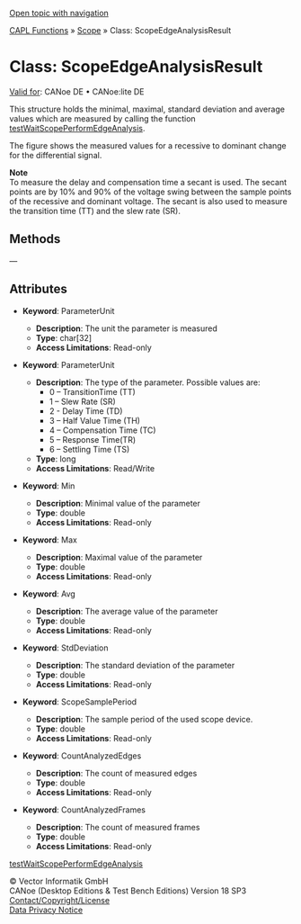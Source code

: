 [Open topic with navigation](../../../../../CANoeDEFamily.htm#Topics/CAPLFunctions/Scope/Classes/CAPLfunctionScopeEdgeAnalysisResult.md)

[CAPL Functions](../../CAPLfunctions.md) » [Scope](../CAPLfunctionsScopeOverview.md) » Class: ScopeEdgeAnalysisResult

# Class: ScopeEdgeAnalysisResult

[Valid for](../../../Shared/FeatureAvailability.md):  CANoe DE • CANoe:lite DE

This structure holds the minimal, maximal, standard deviation and average values which are measured by calling the function [testWaitScopePerformEdgeAnalysis](../../Test/Functions/CAPLfunctionTestWaitScopePerformEdgeAnalysis.md).

The figure shows the measured values for a recessive to dominant change for the differential signal.

**Note**  
To measure the delay and compensation time a secant is used. The secant points are by 10% and 90% of the voltage swing between the sample points of the recessive and dominant voltage. The secant is also used to measure the transition time (TT) and the slew rate (SR).

## Methods

—

## Attributes

- **Keyword**: ParameterUnit
  - **Description**: The unit the parameter is measured
  - **Type**: char[32]
  - **Access Limitations**: Read-only

- **Keyword**: ParameterUnit
  - **Description**: The type of the parameter. Possible values are:
    - 0 – TransitionTime (TT)
    - 1 – Slew Rate (SR)
    - 2 -  Delay Time (TD)
    - 3 – Half Value Time (TH)
    - 4 – Compensation Time (TC)
    - 5 – Response Time(TR)
    - 6 – Settling Time (TS)
  - **Type**: long
  - **Access Limitations**: Read/Write

- **Keyword**: Min
  - **Description**: Minimal value of the parameter
  - **Type**: double
  - **Access Limitations**: Read-only

- **Keyword**: Max
  - **Description**: Maximal value of the parameter
  - **Type**: double
  - **Access Limitations**: Read-only

- **Keyword**: Avg
  - **Description**: The average value of the parameter
  - **Type**: double
  - **Access Limitations**: Read-only

- **Keyword**: StdDeviation
  - **Description**: The standard deviation of the parameter
  - **Type**: double
  - **Access Limitations**: Read-only

- **Keyword**: ScopeSamplePeriod
  - **Description**: The sample period of the used scope device.
  - **Type**: double
  - **Access Limitations**: Read-only

- **Keyword**: CountAnalyzedEdges
  - **Description**: The count of measured edges
  - **Type**: double
  - **Access Limitations**: Read-only

- **Keyword**: CountAnalyzedFrames
  - **Description**: The count of measured frames
  - **Type**: double
  - **Access Limitations**: Read-only

[testWaitScopePerformEdgeAnalysis](../../Test/Functions/CAPLfunctionTestWaitScopePerformEdgeAnalysis.md)

© Vector Informatik GmbH  
CANoe (Desktop Editions & Test Bench Editions) Version 18 SP3  
[Contact/Copyright/License](../../../Shared/ContactCopyrightLicense.md)  
[Data Privacy Notice](https://www.vector.com/int/en/company/get-info/privacy-policy/)
